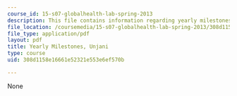 ```yaml
---
course_id: 15-s07-globalhealth-lab-spring-2013
description: This file contains information regarding yearly milestones.
file_location: /coursemedia/15-s07-globalhealth-lab-spring-2013/308d1158e16661e52321e553e6ef570b_MIT15_S07S13_yearl_mi_unj.pdf
file_type: application/pdf
layout: pdf
title: Yearly Milestones, Unjani
type: course
uid: 308d1158e16661e52321e553e6ef570b

---
```

None